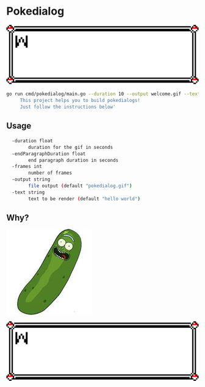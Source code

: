 # Pokedialog

![pokedialog](welcome.gif)

```bash
go run cmd/pokedialog/main.go --duration 10 --output welcome.gif --text 'Welcome!!
     This project helps you to build pokedialogs!
     Just follow the instructions below'
```

## Usage

```sh
  -duration float
        duration for the gif in seconds
  -endParagraphDuration float
        end paragraph duration in seconds
  -frames int
        number of frames
  -output string
        file output (default "pokedialog.gif")
  -text string
        text to be render (default "hello world")
```

## Why?

![pickle](pickle.jpeg)

![why](but_why.gif)